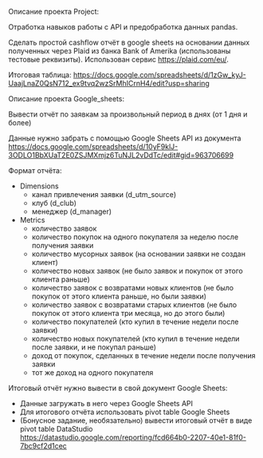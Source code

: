 Описание проекта Project:

Отработка навыков работы с API и предобработка данных pandas.

Сделать простой cashflow отчёт в google sheets на основании данных полученных через Plaid из банка Bank of Amerika (использованы тестовые реквизиты).
Использован сервис https://plaid.com/eu/.

Итоговая таблица: https://docs.google.com/spreadsheets/d/1zGw_kyJ-UaajLnaZ0QsN712_ex9tvq2wzSrMhICrnH4/edit?usp=sharing


Описание проекта Google_sheets:

Вывести отчёт по заявкам за произвольный период в днях (от 1 дня и более)

Данные нужно забрать с помощью Google Sheets API из документа https://docs.google.com/spreadsheets/d/10yF9klJ-3ODLO1BbXUaT2E0ZSJMXmjz6TuNJL2vDdTc/edit#gid=963706699

Формат отчёта:

- Dimensions
    - канал привлечения заявки (d_utm_source)
    - клуб (d_club)
    - менеджер (d_manager)
- Metrics
    - количество заявок
    - количество покупок на одного покупателя за неделю после получения заявки
    - количество мусорных заявок (на основании заявки не создан клиент)
    - количество новых заявок (не было заявок и покупок от этого клиента раньше)
    - количество заявок с возвратами новых клиентов (не было покупок от этого клиента раньше, но были заявки)
    - количество заявок с возвратами старых клиентов (не было покупок от этого клиента три месяца, но до этого были)
    - количество покупателей (кто купил в течение недели после заявки)
    - количество новых покупателей (кто купил в течение недели после заявки, и не покупал раньше)
    - доход от покупок, сделанных в течение недели после получения заявки
    - тот же доход на одного покупателя

Итоговый отчёт нужно вывести в свой документ Google Sheets:

- Данные загружать в него через Google Sheets API
- Для итогового отчёта использовать pivot table Google Sheets
- (Бонусное задание, необязательно) вывести итоговый отчёт в виде pivot table DataStudio https://datastudio.google.com/reporting/fcd664b0-2207-40e1-81f0-7bc9cf2d1cec


